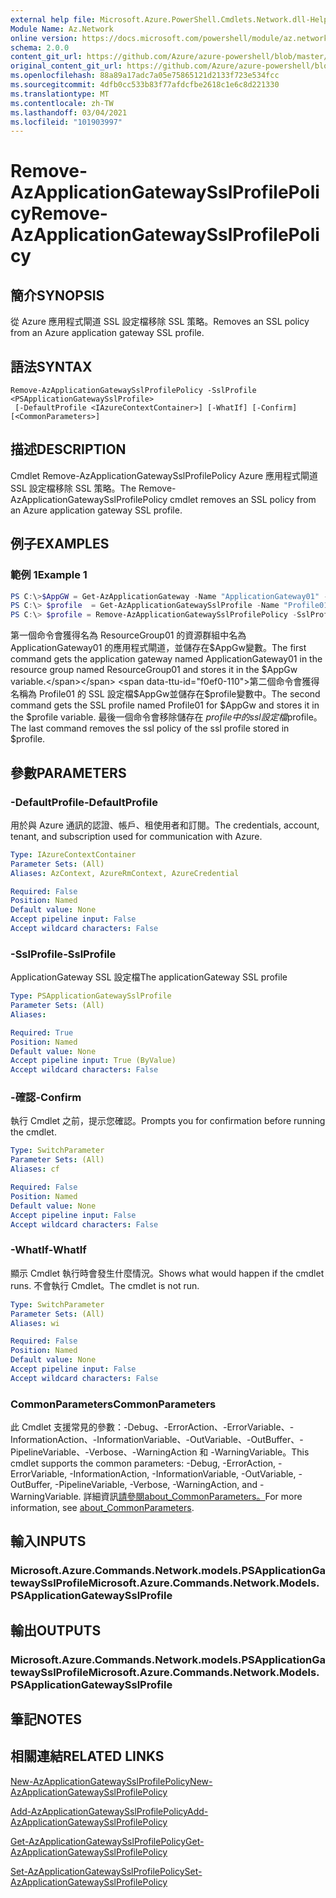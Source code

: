 ```yaml
---
external help file: Microsoft.Azure.PowerShell.Cmdlets.Network.dll-Help.xml
Module Name: Az.Network
online version: https://docs.microsoft.com/powershell/module/az.network/remove-azapplicationgatewaysslprofilepolicy
schema: 2.0.0
content_git_url: https://github.com/Azure/azure-powershell/blob/master/src/Network/Network/help/Remove-AzApplicationGatewaySslProfilePolicy.md
original_content_git_url: https://github.com/Azure/azure-powershell/blob/master/src/Network/Network/help/Remove-AzApplicationGatewaySslProfilePolicy.md
ms.openlocfilehash: 88a89a17adc7a05e75865121d2133f723e534fcc
ms.sourcegitcommit: 4dfb0cc533b83f77afdcfbe2618c1e6c8d221330
ms.translationtype: MT
ms.contentlocale: zh-TW
ms.lasthandoff: 03/04/2021
ms.locfileid: "101903997"
---
```

# <span data-ttu-id="f0ef0-101">Remove-AzApplicationGatewaySslProfilePolicy</span><span class="sxs-lookup"><span data-stu-id="f0ef0-101">Remove-AzApplicationGatewaySslProfilePolicy</span></span>

## <span data-ttu-id="f0ef0-102">簡介</span><span class="sxs-lookup"><span data-stu-id="f0ef0-102">SYNOPSIS</span></span>
<span data-ttu-id="f0ef0-103">從 Azure 應用程式閘道 SSL 設定檔移除 SSL 策略。</span><span class="sxs-lookup"><span data-stu-id="f0ef0-103">Removes an SSL policy from an Azure application gateway SSL profile.</span></span>

## <span data-ttu-id="f0ef0-104">語法</span><span class="sxs-lookup"><span data-stu-id="f0ef0-104">SYNTAX</span></span>

```
Remove-AzApplicationGatewaySslProfilePolicy -SslProfile <PSApplicationGatewaySslProfile>
 [-DefaultProfile <IAzureContextContainer>] [-WhatIf] [-Confirm] [<CommonParameters>]
```

## <span data-ttu-id="f0ef0-105">描述</span><span class="sxs-lookup"><span data-stu-id="f0ef0-105">DESCRIPTION</span></span>
<span data-ttu-id="f0ef0-106">Cmdlet Remove-AzApplicationGatewaySslProfilePolicy Azure 應用程式閘道 SSL 設定檔移除 SSL 策略。</span><span class="sxs-lookup"><span data-stu-id="f0ef0-106">The Remove-AzApplicationGatewaySslProfilePolicy cmdlet removes an SSL policy from an Azure application gateway SSL profile.</span></span>

## <span data-ttu-id="f0ef0-107">例子</span><span class="sxs-lookup"><span data-stu-id="f0ef0-107">EXAMPLES</span></span>

### <span data-ttu-id="f0ef0-108">範例 1</span><span class="sxs-lookup"><span data-stu-id="f0ef0-108">Example 1</span></span>
```powershell
PS C:\>$AppGW = Get-AzApplicationGateway -Name "ApplicationGateway01" -ResourceGroupName "ResourceGroup01"
PS C:\> $profile  = Get-AzApplicationGatewaySslProfile -Name "Profile01" -ApplicationGateway $AppGw
PS C:\> $profile = Remove-AzApplicationGatewaySslProfilePolicy -SslProfile $profile
```

<span data-ttu-id="f0ef0-109">第一個命令會獲得名為 ResourceGroup01 的資源群組中名為 ApplicationGateway01 的應用程式閘道，並儲存在$AppGw變數。</span><span class="sxs-lookup"><span data-stu-id="f0ef0-109">The first command gets the application gateway named ApplicationGateway01 in the resource group named ResourceGroup01 and stores it in the $AppGw variable.</span></span> <span data-ttu-id="f0ef0-110">第二個命令會獲得名稱為 Profile01 的 SSL 設定檔$AppGw並儲存在$profile變數中。</span><span class="sxs-lookup"><span data-stu-id="f0ef0-110">The second command gets the SSL profile named Profile01 for $AppGw and stores it in the $profile variable.</span></span> <span data-ttu-id="f0ef0-111">最後一個命令會移除儲存在 $profile 中的 ssl 設定檔$profile。</span><span class="sxs-lookup"><span data-stu-id="f0ef0-111">The last command removes the ssl policy of the ssl profile stored in $profile.</span></span>

## <span data-ttu-id="f0ef0-112">參數</span><span class="sxs-lookup"><span data-stu-id="f0ef0-112">PARAMETERS</span></span>

### <span data-ttu-id="f0ef0-113">-DefaultProfile</span><span class="sxs-lookup"><span data-stu-id="f0ef0-113">-DefaultProfile</span></span>
<span data-ttu-id="f0ef0-114">用於與 Azure 通訊的認證、帳戶、租使用者和訂閱。</span><span class="sxs-lookup"><span data-stu-id="f0ef0-114">The credentials, account, tenant, and subscription used for communication with Azure.</span></span>

```yaml
Type: IAzureContextContainer
Parameter Sets: (All)
Aliases: AzContext, AzureRmContext, AzureCredential

Required: False
Position: Named
Default value: None
Accept pipeline input: False
Accept wildcard characters: False
```

### <span data-ttu-id="f0ef0-115">-SslProfile</span><span class="sxs-lookup"><span data-stu-id="f0ef0-115">-SslProfile</span></span>
<span data-ttu-id="f0ef0-116">ApplicationGateway SSL 設定檔</span><span class="sxs-lookup"><span data-stu-id="f0ef0-116">The applicationGateway SSL profile</span></span>

```yaml
Type: PSApplicationGatewaySslProfile
Parameter Sets: (All)
Aliases:

Required: True
Position: Named
Default value: None
Accept pipeline input: True (ByValue)
Accept wildcard characters: False
```

### <span data-ttu-id="f0ef0-117">-確認</span><span class="sxs-lookup"><span data-stu-id="f0ef0-117">-Confirm</span></span>
<span data-ttu-id="f0ef0-118">執行 Cmdlet 之前，提示您確認。</span><span class="sxs-lookup"><span data-stu-id="f0ef0-118">Prompts you for confirmation before running the cmdlet.</span></span>

```yaml
Type: SwitchParameter
Parameter Sets: (All)
Aliases: cf

Required: False
Position: Named
Default value: None
Accept pipeline input: False
Accept wildcard characters: False
```

### <span data-ttu-id="f0ef0-119">-WhatIf</span><span class="sxs-lookup"><span data-stu-id="f0ef0-119">-WhatIf</span></span>
<span data-ttu-id="f0ef0-120">顯示 Cmdlet 執行時會發生什麼情況。</span><span class="sxs-lookup"><span data-stu-id="f0ef0-120">Shows what would happen if the cmdlet runs.</span></span>
<span data-ttu-id="f0ef0-121">不會執行 Cmdlet。</span><span class="sxs-lookup"><span data-stu-id="f0ef0-121">The cmdlet is not run.</span></span>

```yaml
Type: SwitchParameter
Parameter Sets: (All)
Aliases: wi

Required: False
Position: Named
Default value: None
Accept pipeline input: False
Accept wildcard characters: False
```

### <span data-ttu-id="f0ef0-122">CommonParameters</span><span class="sxs-lookup"><span data-stu-id="f0ef0-122">CommonParameters</span></span>
<span data-ttu-id="f0ef0-123">此 Cmdlet 支援常見的參數：-Debug、-ErrorAction、-ErrorVariable、-InformationAction、-InformationVariable、-OutVariable、-OutBuffer、-PipelineVariable、-Verbose、-WarningAction 和 -WarningVariable。</span><span class="sxs-lookup"><span data-stu-id="f0ef0-123">This cmdlet supports the common parameters: -Debug, -ErrorAction, -ErrorVariable, -InformationAction, -InformationVariable, -OutVariable, -OutBuffer, -PipelineVariable, -Verbose, -WarningAction, and -WarningVariable.</span></span> <span data-ttu-id="f0ef0-124">詳細資訊[請參閱about_CommonParameters。](http://go.microsoft.com/fwlink/?LinkID=113216)</span><span class="sxs-lookup"><span data-stu-id="f0ef0-124">For more information, see [about_CommonParameters](http://go.microsoft.com/fwlink/?LinkID=113216).</span></span>

## <span data-ttu-id="f0ef0-125">輸入</span><span class="sxs-lookup"><span data-stu-id="f0ef0-125">INPUTS</span></span>

### <span data-ttu-id="f0ef0-126">Microsoft.Azure.Commands.Network.models.PSApplicationGatewaySslProfile</span><span class="sxs-lookup"><span data-stu-id="f0ef0-126">Microsoft.Azure.Commands.Network.Models.PSApplicationGatewaySslProfile</span></span>

## <span data-ttu-id="f0ef0-127">輸出</span><span class="sxs-lookup"><span data-stu-id="f0ef0-127">OUTPUTS</span></span>

### <span data-ttu-id="f0ef0-128">Microsoft.Azure.Commands.Network.models.PSApplicationGatewaySslProfile</span><span class="sxs-lookup"><span data-stu-id="f0ef0-128">Microsoft.Azure.Commands.Network.Models.PSApplicationGatewaySslProfile</span></span>

## <span data-ttu-id="f0ef0-129">筆記</span><span class="sxs-lookup"><span data-stu-id="f0ef0-129">NOTES</span></span>

## <span data-ttu-id="f0ef0-130">相關連結</span><span class="sxs-lookup"><span data-stu-id="f0ef0-130">RELATED LINKS</span></span>

[<span data-ttu-id="f0ef0-131">New-AzApplicationGatewaySslProfilePolicy</span><span class="sxs-lookup"><span data-stu-id="f0ef0-131">New-AzApplicationGatewaySslProfilePolicy</span></span>](./New-AzApplicationGatewaySslProfilePolicy.md)

[<span data-ttu-id="f0ef0-132">Add-AzApplicationGatewaySslProfilePolicy</span><span class="sxs-lookup"><span data-stu-id="f0ef0-132">Add-AzApplicationGatewaySslProfilePolicy</span></span>](./Add-AzApplicationGatewaySslProfilePolicy.md)

[<span data-ttu-id="f0ef0-133">Get-AzApplicationGatewaySslProfilePolicy</span><span class="sxs-lookup"><span data-stu-id="f0ef0-133">Get-AzApplicationGatewaySslProfilePolicy</span></span>](./Get-AzApplicationGatewaySslProfilePolicy.md)

[<span data-ttu-id="f0ef0-134">Set-AzApplicationGatewaySslProfilePolicy</span><span class="sxs-lookup"><span data-stu-id="f0ef0-134">Set-AzApplicationGatewaySslProfilePolicy</span></span>](./Set-AzApplicationGatewaySslProfilePolicy.md)